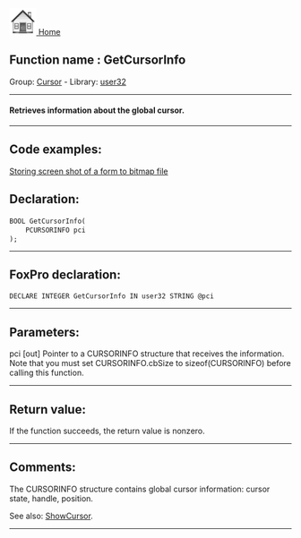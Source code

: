 [<img src="../../images/home.png"> Home ](https://github.com/VFPX/Win32API)  

## Function name : GetCursorInfo
Group: [Cursor](../../functions_group.md#Cursor)  -  Library: [user32](../../Libraries.md#user32)  
***  


#### Retrieves information about the global cursor.
***  


## Code examples:
[Storing screen shot of a form to bitmap file](../../samples/sample_187.md)  

## Declaration:
```foxpro  
BOOL GetCursorInfo(
	PCURSORINFO pci
);  
```  
***  


## FoxPro declaration:
```foxpro  
DECLARE INTEGER GetCursorInfo IN user32 STRING @pci  
```  
***  


## Parameters:
pci
[out] Pointer to a CURSORINFO structure that receives the information. Note that you must set CURSORINFO.cbSize to sizeof(CURSORINFO) before calling this function.   
***  


## Return value:
If the function succeeds, the return value is nonzero.  
***  


## Comments:
The CURSORINFO structure contains global cursor information: cursor state, handle, position.  
  
See also: [ShowCursor](../user32/ShowCursor.md).  
  
***  

